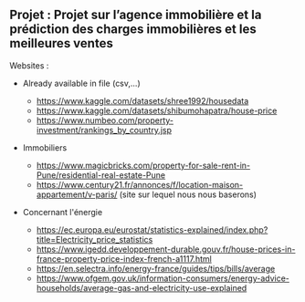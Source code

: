 ## Projet : Projet sur l’agence immobilière et la prédiction des charges immobilières et les meilleures ventes

Websites :

- Already available in file (csv,...)
  - https://www.kaggle.com/datasets/shree1992/housedata
  - https://www.kaggle.com/datasets/shibumohapatra/house-price
  - https://www.numbeo.com/property-investment/rankings_by_country.jsp

- Immobiliers
  - https://www.magicbricks.com/property-for-sale-rent-in-Pune/residential-real-estate-Pune
  - https://www.century21.fr/annonces/f/location-maison-appartement/v-paris/ (site sur lequel nous nous baserons)
 
- Concernant l'énergie
  - https://ec.europa.eu/eurostat/statistics-explained/index.php?title=Electricity_price_statistics
  - https://www.igedd.developpement-durable.gouv.fr/house-prices-in-france-property-price-index-french-a1117.html
  - https://en.selectra.info/energy-france/guides/tips/bills/average
  - https://www.ofgem.gov.uk/information-consumers/energy-advice-households/average-gas-and-electricity-use-explained

